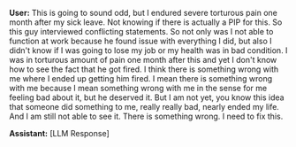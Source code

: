 **User:**
This is going to sound odd, but I endured severe torturous pain one month after my sick leave. Not knowing if there is actually a PIP for this. So this guy interviewed conflicting statements. So not only was I not able to function at work because he found issue with everything I did, but also I didn't know if I was going to lose my job or my health was in bad condition. I was in torturous amount of pain one month after this and yet I don't know how to see the fact that he got fired. I think there is something wrong with me where I ended up getting him fired. I mean there is something wrong with me because I mean something wrong with me in the sense for me feeling bad about it, but he deserved it. But I am not yet, you know this idea that someone did something to me, really really bad, nearly ended my life. And I am still not able to see it. There is something wrong. I need to fix this.

**Assistant:**
[LLM Response]

